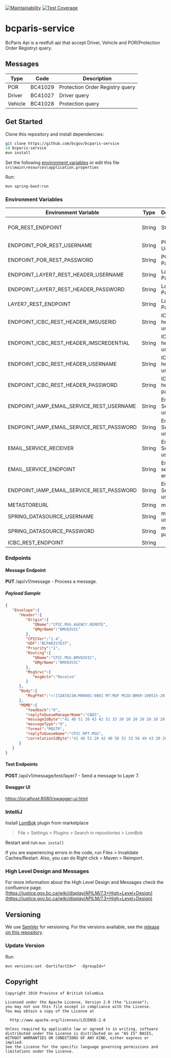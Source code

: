 [![Maintainability](https://api.codeclimate.com/v1/badges/583acc1aa9817b970872/maintainability)](https://codeclimate.com/github/bcgov/bcparis-service/maintainability) [![Test Coverage](https://api.codeclimate.com/v1/badges/583acc1aa9817b970872/test_coverage)](https://codeclimate.com/github/bcgov/bcparis-service/test_coverage)

# bcparis-service

BcParis Api is a restfull api that accept Driver, Vehicle and POR(Protection Order Registry) query.

## Messages

| Type | Code | Description |
| --- | --- | --- |
| POR | BC41029 | Protection Order Registry query |
| Driver | BC41027 | Driver query |
| Vehicle | BC41028 | Protection query |

## Get Started

Clone this repository and install dependencies:

```bash
git clone https://github.com/bcgov/bcparis-service
cd bcparis-service
mvn install
```

Set the following [environment variables](#environment-variables) or edit this file `src\main\resources\application.properties`

Run:

```bash
mvn spring-boot:run
```

### Environment Variables

| Environment Variable | Type | Description | Notes |
| --- | --- | --- | --- |
| POR_REST_ENDPOINT | String | String | POR Rest Endpoint | |
| ENDPOINT_POR_REST_USERNAME | String | POR ORDS UserName | |
| ENDPOINT_POR_REST_PASSWORD | String | POR ORDS Password | |
| ENDPOINT_LAYER7_REST_HEADER_USERNAME | String | Layer7 Mq Password | |
| ENDPOINT_LAYER7_REST_HEADER_PASSWORD | String | Layer7 Mq Password | |
| LAYER7_REST_ENDPOINT | String | Layer 7 Mq Password | |
| ENDPOINT_ICBC_REST_HEADER_IMSUSERID | String | ICBC headers userId | |
| ENDPOINT_ICBC_REST_HEADER_IMSCREDENTIAL | String | ICBC headers userId | |
| ENDPOINT_ICBC_REST_HEADER_USERNAME | String | ICBC headers username | |
| ENDPOINT_ICBC_REST_HEADER_PASSWORD | String | ICBC headers password | |
| ENDPOINT_IAMP_EMAIL_SERVICE_REST_USERNAME | String | Email Service username | |
| ENDPOINT_IAMP_EMAIL_SERVICE_REST_PASSWORD | String | Email Service username | |
| EMAIL_SERVICE_RECEIVER | String | Email Service username | |
| EMAIL_SERVICE_ENDPOINT | String | Email service endpont | |
| ENDPOINT_IAMP_EMAIL_SERVICE_REST_PASSWORD | String | Email Service username | |
| METASTOREURL | String | mysql host | |
| SPRING_DATASOURCE_USERNAME | String | mysql username | |
| SPRING_DATASOURCE_PASSWORD | String | mysql password | |
| ICBC_REST_ENDPOINT | String | | |

### Endpoints

#### Message Endpoint

**PUT** /api/v1/message - Process a message.

##### Payload Sample

```json
{
   "Envelope":{
      "Header":{
         "Origin":{
            "QName":"CPIC.MSG.AGENCY.REMOTE",
            "QMgrName":"BMVQ3VIC"
         },
         "CPICVer":"1.4",
         "UDF":"BCPARISTEST",
         "Priority":"1",
         "Routing":{
            "QName":"CPIC.MSG.BMVQ3VIC",
            "QMgrName":"BMVQ3VIC"
         },
         "MsgSrvc":{
            "msgActn":"Receive"
         }
      },
      "Body":{
         "MsgFFmt":"<![CDATA[SN:M00001-0001 MT:MUF MSID:BRKR-190515-20:02:21 FROM:BC41127 TO:BC41027 TEXT:RE: 8372\nHC IC80300\nBC41027 \nBC41028\nSNME:SMITH/G1:JANE/G2:MARY/DOB:19000101/SEX:F\n\n2019051520022120190515200221\n]]>"
      },
      "MQMD":{
         "feedback":"0",
         "replyToQueueManagerName":"CBQ3",
         "messageIdByte":"41 4D 51 20 43 42 51 33 20 20 20 20 20 20 20 20 D9 BF 03 5D 85 20 6E 23",
         "messageType":"8",
         "format":"MQSTR",
         "replyToQueueName":"CPIC.RPT.MSG",
         "correlationIdByte":"41 4D 51 20 42 4D 56 51 33 56 49 43 20 20 20 20 5D 0A D2 81 20 38 61 02"
      }
   }
}
```

#### Test Endpoints

**POST** /api/v1/message/test/layer7 - Send a message to Layer 7.

#### Swagger UI

[https://localhost:8080/swagger-ui.html](https://localhost:8080/swagger-ui.html)

### IntelliJ

Install [LomBok](https://projectlombok.org/) plugin from marketplace

> File > Settings > Plugins > Search in repositories > LomBok

Restart and run `mvn install`

If you are experiencing errors in the code, run Files > Invalidate Caches/Restart. Also, you can do Right click > Maven > Reimport.

### High Level Design and Messages

For more information about the High Level Design  and Messages check the confluence page.
[https://justice.gov.bc.ca/wiki/display/APILM/7.3+High+Level+Design](https://justice.gov.bc.ca/wiki/display/APILM/7.3+High+Level+Design)

## Versioning

We use [SemVer](http://semver.org/) for versioning. For the versions available, see the [release on this repository](https://github.com/bcgov/bcparis-service/releases). 

### Update Version

Run

```
mvn versions:set -DartifactId=*  -DgroupId=*
```

## Copyright

 ```
Copyright 2019 Province of British Columbia

Licensed under the Apache License, Version 2.0 (the "License");
you may not use this file except in compliance with the License.
You may obtain a copy of the License at 

   http://www.apache.org/licenses/LICENSE-2.0

Unless required by applicable law or agreed to in writing, software
distributed under the License is distributed on an "AS IS" BASIS,
WITHOUT WARRANTIES OR CONDITIONS OF ANY KIND, either express or implied.
See the License for the specific language governing permissions and
limitations under the License.
```
